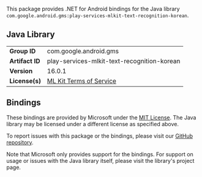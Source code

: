 This package provides .NET for Android bindings for the Java library `com.google.android.gms:play-services-mlkit-text-recognition-korean`.

## Java Library

| | |
|-|-|
| **Group ID** | com.google.android.gms |
| **Artifact ID** | play-services-mlkit-text-recognition-korean |
| **Version** | 16.0.1 |
| **License(s)** | [ML Kit Terms of Service](https://developers.google.com/ml-kit/terms) |

## Bindings

These bindings are provided by Microsoft under the [MIT License](https://opensource.org/licenses/MIT). The Java
library may be licensed under a different license as specified above.

To report issues with this package or the bindings, please visit our [GitHub repository](https://aka.ms/android-libraries).

Note that Microsoft only provides support for the bindings. For support on
usage or issues with the Java library itself, please visit the library's project page.
